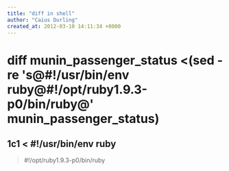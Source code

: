 ```yaml
---
title: "diff in shell"
author: "Caius Durling"
created_at: 2012-03-10 14:11:34 +0000
---
```


# diff munin_passenger_status <(sed -re 's@#!/usr/bin/env ruby@#!/opt/ruby1.9.3-p0/bin/ruby@' munin_passenger_status)
1c1
< #!/usr/bin/env ruby
---
> #!/opt/ruby1.9.3-p0/bin/ruby

